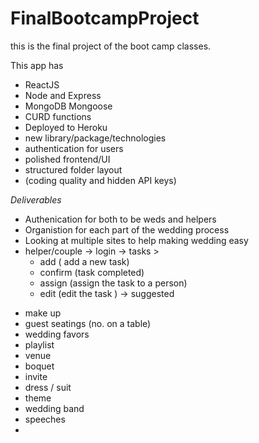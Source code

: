 # FinalBootcampProject
this is the final project of the boot camp classes.

This app has 
- ReactJS
- Node and Express
- MongoDB Mongoose
- CURD functions
- Deployed to Heroku
- new library/package/technologies
- authentication for users
- polished frontend/UI
- structured folder layout
- (coding quality and hidden API keys)


 _Deliverables_
* Authenication for both to be weds and helpers
* Organistion for each part of the wedding process
* Looking at multiple sites to help making wedding easy
* helper/couple -> login ->
     tasks > 
     - add ( add a new task<suggestions>)
     - confirm (task completed)
     - assign (assign the task to a person)
     - edit (edit the task <update>)
 -> suggested
 - make up
 - guest seatings (no. on a table)
 - wedding favors
 - playlist
 - venue
 - boquet
 - invite
 - dress / suit
 - theme
 - wedding band
 - speeches
 - 

